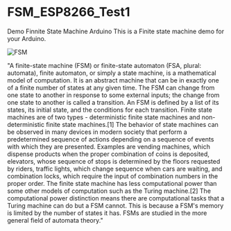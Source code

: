 # FSM_ESP8266_Test1
Demo Finnite State Machine Arduino
This is a Finite state machine demo for your Arduino. 

![FSM](https://upload.wikimedia.org/wikipedia/commons/9/9e/Turnstile_state_machine_colored.svg "FSM")

"A finite-state machine (FSM) or finite-state automaton (FSA, plural: automata), finite automaton, or simply a state machine, is a mathematical model of computation. It is an abstract machine that can be in exactly one of a finite number of states at any given time. The FSM can change from one state to another in response to some external inputs; the change from one state to another is called a transition. An FSM is defined by a list of its states, its initial state, and the conditions for each transition. Finite state machines are of two types - deterministic finite state machines and non-deterministic finite state machines.[1]
The behavior of state machines can be observed in many devices in modern society that perform a predetermined sequence of actions depending on a sequence of events with which they are presented. Examples are vending machines, which dispense products when the proper combination of coins is deposited, elevators, whose sequence of stops is determined by the floors requested by riders, traffic lights, which change sequence when cars are waiting, and combination locks, which require the input of combination numbers in the proper order.
The finite state machine has less computational power than some other models of computation such as the Turing machine.[2] The computational power distinction means there are computational tasks that a Turing machine can do but a FSM cannot. This is because a FSM's memory is limited by the number of states it has. FSMs are studied in the more general field of automata theory."
